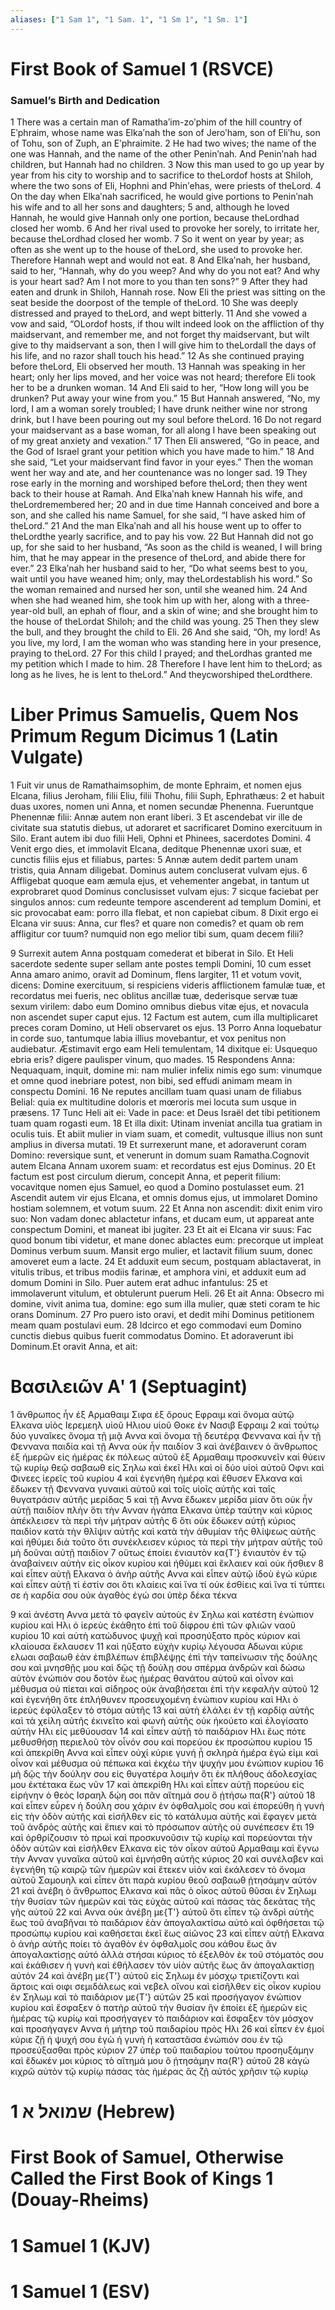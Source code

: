 ```yaml
---
aliases: ["1 Sam 1", "1 Sam. 1", "1 Sm 1", "1 Sm. 1"]
---
```



# First Book of Samuel 1 (RSVCE)

### Samuel’s Birth and Dedication
1 There was a certain man of Ramathaʹim-zoʹphim of the hill country of Eʹphraim, whose name was Elkaʹnah the son of Jeroʹham, son of Eliʹhu, son of Tohu, son of Zuph, an Eʹphraimite.
2 He had two wives; the name of the one was Hannah, and the name of the other Peninʹnah. And Peninʹnah had children, but Hannah had no children.
3 Now this man used to go up year by year from his city to worship and to sacrifice to theLordof hosts at Shiloh, where the two sons of Eli, Hophni and Phinʹehas, were priests of theLord.
4 On the day when Elkaʹnah sacrificed, he would give portions to Peninʹnah his wife and to all her sons and daughters;
5 and, although he loved Hannah, he would give Hannah only one portion, because theLordhad closed her womb.
6 And her rival used to provoke her sorely, to irritate her, because theLordhad closed her womb.
7 So it went on year by year; as often as she went up to the house of theLord, she used to provoke her. Therefore Hannah wept and would not eat.
8 And Elkaʹnah, her husband, said to her, “Hannah, why do you weep? And why do you not eat? And why is your heart sad? Am I not more to you than ten sons?”
9 After they had eaten and drunk in Shiloh, Hannah rose. Now Eli the priest was sitting on the seat beside the doorpost of the temple of theLord.
10 She was deeply distressed and prayed to theLord, and wept bitterly.
11 And she vowed a vow and said, “OLordof hosts, if thou wilt indeed look on the affliction of thy maidservant, and remember me, and not forget thy maidservant, but wilt give to thy maidservant a son, then I will give him to theLordall the days of his life, and no razor shall touch his head.”
12 As she continued praying before theLord, Eli observed her mouth.
13 Hannah was speaking in her heart; only her lips moved, and her voice was not heard; therefore Eli took her to be a drunken woman.
14 And Eli said to her, “How long will you be drunken? Put away your wine from you.”
15 But Hannah answered, “No, my lord, I am a woman sorely troubled; I have drunk neither wine nor strong drink, but I have been pouring out my soul before theLord.
16 Do not regard your maidservant as a base woman, for all along I have been speaking out of my great anxiety and vexation.”
17 Then Eli answered, “Go in peace, and the God of Israel grant your petition which you have made to him.”
18 And she said, “Let your maidservant find favor in your eyes.” Then the woman went her way and ate, and her countenance was no longer sad.
19 They rose early in the morning and worshiped before theLord; then they went back to their house at Ramah. And Elkaʹnah knew Hannah his wife, and theLordremembered her;
20 and in due time Hannah conceived and bore a son, and she called his name Samuel, for she said, “I have asked him of theLord.”
21 And the man Elkaʹnah and all his house went up to offer to theLordthe yearly sacrifice, and to pay his vow.
22 But Hannah did not go up, for she said to her husband, “As soon as the child is weaned, I will bring him, that he may appear in the presence of theLord, and abide there for ever.”
23 Elkaʹnah her husband said to her, “Do what seems best to you, wait until you have weaned him; only, may theLordestablish his word.” So the woman remained and nursed her son, until she weaned him.
24 And when she had weaned him, she took him up with her, along with a three-year-old bull, an ephah of flour, and a skin of wine; and she brought him to the house of theLordat Shiloh; and the child was young.
25 Then they slew the bull, and they brought the child to Eli.
26 And she said, “Oh, my lord! As you live, my lord, I am the woman who was standing here in your presence, praying to theLord.
27 For this child I prayed; and theLordhas granted me my petition which I made to him.
28 Therefore I have lent him to theLord; as long as he lives, he is lent to theLord.” And theycworshiped theLordthere.


# Liber Primus Samuelis, Quem Nos Primum Regum Dicimus 1 (Latin Vulgate)

1 Fuit vir unus de Ramathaimsophim, de monte Ephraim, et nomen ejus Elcana, filius Jeroham, filii Eliu, filii Thohu, filii Suph, Ephrathæus:
2 et habuit duas uxores, nomen uni Anna, et nomen secundæ Phenenna. Fueruntque Phenennæ filii: Annæ autem non erant liberi.
3 Et ascendebat vir ille de civitate sua statutis diebus, ut adoraret et sacrificaret Domino exercituum in Silo. Erant autem ibi duo filii Heli, Ophni et Phinees, sacerdotes Domini.
4 Venit ergo dies, et immolavit Elcana, deditque Phenennæ uxori suæ, et cunctis filiis ejus et filiabus, partes:
5 Annæ autem dedit partem unam tristis, quia Annam diligebat. Dominus autem concluserat vulvam ejus.
6 Affligebat quoque eam æmula ejus, et vehementer angebat, in tantum ut exprobraret quod Dominus conclusisset vulvam ejus:
7 sicque faciebat per singulos annos: cum redeunte tempore ascenderent ad templum Domini, et sic provocabat eam: porro illa flebat, et non capiebat cibum.
8 Dixit ergo ei Elcana vir suus: Anna, cur fles? et quare non comedis? et quam ob rem affligitur cor tuum? numquid non ego melior tibi sum, quam decem filii?

9 Surrexit autem Anna postquam comederat et biberat in Silo. Et Heli sacerdote sedente super sellam ante postes templi Domini,
10 cum esset Anna amaro animo, oravit ad Dominum, flens largiter,
11 et votum vovit, dicens: Domine exercituum, si respiciens videris afflictionem famulæ tuæ, et recordatus mei fueris, nec oblitus ancillæ tuæ, dederisque servæ tuæ sexum virilem: dabo eum Domino omnibus diebus vitæ ejus, et novacula non ascendet super caput ejus.
12 Factum est autem, cum illa multiplicaret preces coram Domino, ut Heli observaret os ejus.
13 Porro Anna loquebatur in corde suo, tantumque labia illius movebantur, et vox penitus non audiebatur. Æstimavit ergo eam Heli temulentam,
14 dixitque ei: Usquequo ebria eris? digere paulisper vinum, quo mades.
15 Respondens Anna: Nequaquam, inquit, domine mi: nam mulier infelix nimis ego sum: vinumque et omne quod inebriare potest, non bibi, sed effudi animam meam in conspectu Domini.
16 Ne reputes ancillam tuam quasi unam de filiabus Belial: quia ex multitudine doloris et mœroris mei locuta sum usque in præsens.
17 Tunc Heli ait ei: Vade in pace: et Deus Israël det tibi petitionem tuam quam rogasti eum.
18 Et illa dixit: Utinam inveniat ancilla tua gratiam in oculis tuis. Et abiit mulier in viam suam, et comedit, vultusque illius non sunt amplius in diversa mutati.
19 Et surrexerunt mane, et adoraverunt coram Domino: reversique sunt, et venerunt in domum suam Ramatha.Cognovit autem Elcana Annam uxorem suam: et recordatus est ejus Dominus.
20 Et factum est post circulum dierum, concepit Anna, et peperit filium: vocavitque nomen ejus Samuel, eo quod a Domino postulasset eum.
21 Ascendit autem vir ejus Elcana, et omnis domus ejus, ut immolaret Domino hostiam solemnem, et votum suum.
22 Et Anna non ascendit: dixit enim viro suo: Non vadam donec ablactetur infans, et ducam eum, ut appareat ante conspectum Domini, et maneat ibi jugiter.
23 Et ait ei Elcana vir suus: Fac quod bonum tibi videtur, et mane donec ablactes eum: precorque ut impleat Dominus verbum suum. Mansit ergo mulier, et lactavit filium suum, donec amoveret eum a lacte.
24 Et adduxit eum secum, postquam ablactaverat, in vitulis tribus, et tribus modiis farinæ, et amphora vini, et adduxit eum ad domum Domini in Silo. Puer autem erat adhuc infantulus:
25 et immolaverunt vitulum, et obtulerunt puerum Heli.
26 Et ait Anna: Obsecro mi domine, vivit anima tua, domine: ego sum illa mulier, quæ steti coram te hic orans Dominum.
27 Pro puero isto oravi, et dedit mihi Dominus petitionem meam quam postulavi eum.
28 Idcirco et ego commodavi eum Domino cunctis diebus quibus fuerit commodatus Domino. Et adoraverunt ibi Dominum.Et oravit Anna, et ait:


# Βασιλειῶν Αʹ 1 (Septuagint)

1 ἄνθρωπος ἦν ἐξ Αρμαθαιμ Σιφα ἐξ ὄρους Εφραιμ καὶ ὄνομα αὐτῷ Ελκανα υἱὸς Ιερεμεηλ υἱοῦ Ηλιου υἱοῦ Θοκε ἐν Νασιβ Εφραιμ
2 καὶ τούτῳ δύο γυναῖκες ὄνομα τῇ μιᾷ Αννα καὶ ὄνομα τῇ δευτέρᾳ Φεννανα καὶ ἦν τῇ Φεννανα παιδία καὶ τῇ Αννα οὐκ ἦν παιδίον
3 καὶ ἀνέβαινεν ὁ ἄνθρωπος ἐξ ἡμερῶν εἰς ἡμέρας ἐκ πόλεως αὐτοῦ ἐξ Αρμαθαιμ προσκυνεῖν καὶ θύειν τῷ κυρίῳ θεῷ σαβαωθ εἰς Σηλω καὶ ἐκεῖ Ηλι καὶ οἱ δύο υἱοὶ αὐτοῦ Οφνι καὶ Φινεες ἱερεῖς τοῦ κυρίου
4 καὶ ἐγενήθη ἡμέρᾳ καὶ ἔθυσεν Ελκανα καὶ ἔδωκεν τῇ Φεννανα γυναικὶ αὐτοῦ καὶ τοῖς υἱοῖς αὐτῆς καὶ ταῖς θυγατράσιν αὐτῆς μερίδας
5 καὶ τῇ Αννα ἔδωκεν μερίδα μίαν ὅτι οὐκ ἦν αὐτῇ παιδίον πλὴν ὅτι τὴν Ανναν ἠγάπα Ελκανα ὑπὲρ ταύτην καὶ κύριος ἀπέκλεισεν τὰ περὶ τὴν μήτραν αὐτῆς
6 ὅτι οὐκ ἔδωκεν αὐτῇ κύριος παιδίον κατὰ τὴν θλῖψιν αὐτῆς καὶ κατὰ τὴν ἀθυμίαν τῆς θλίψεως αὐτῆς καὶ ἠθύμει διὰ τοῦτο ὅτι συνέκλεισεν κύριος τὰ περὶ τὴν μήτραν αὐτῆς τοῦ μὴ δοῦναι αὐτῇ παιδίον
7 οὕτως ἐποίει ἐνιαυτὸν κα{T'} ἐνιαυτὸν ἐν τῷ ἀναβαίνειν αὐτὴν εἰς οἶκον κυρίου καὶ ἠθύμει καὶ ἔκλαιεν καὶ οὐκ ἤσθιεν
8 καὶ εἶπεν αὐτῇ Ελκανα ὁ ἀνὴρ αὐτῆς Αννα καὶ εἶπεν αὐτῷ ἰδοὺ ἐγώ κύριε καὶ εἶπεν αὐτῇ τί ἐστίν σοι ὅτι κλαίεις καὶ ἵνα τί οὐκ ἐσθίεις καὶ ἵνα τί τύπτει σε ἡ καρδία σου οὐκ ἀγαθὸς ἐγώ σοι ὑπὲρ δέκα τέκνα

9 καὶ ἀνέστη Αννα μετὰ τὸ φαγεῖν αὐτοὺς ἐν Σηλω καὶ κατέστη ἐνώπιον κυρίου καὶ Ηλι ὁ ἱερεὺς ἐκάθητο ἐπὶ τοῦ δίφρου ἐπὶ τῶν φλιῶν ναοῦ κυρίου
10 καὶ αὐτὴ κατώδυνος ψυχῇ καὶ προσηύξατο πρὸς κύριον καὶ κλαίουσα ἔκλαυσεν
11 καὶ ηὔξατο εὐχὴν κυρίῳ λέγουσα Αδωναι κύριε ελωαι σαβαωθ ἐὰν ἐπιβλέπων ἐπιβλέψῃς ἐπὶ τὴν ταπείνωσιν τῆς δούλης σου καὶ μνησθῇς μου καὶ δῷς τῇ δούλῃ σου σπέρμα ἀνδρῶν καὶ δώσω αὐτὸν ἐνώπιόν σου δοτὸν ἕως ἡμέρας θανάτου αὐτοῦ καὶ οἶνον καὶ μέθυσμα οὐ πίεται καὶ σίδηρος οὐκ ἀναβήσεται ἐπὶ τὴν κεφαλὴν αὐτοῦ
12 καὶ ἐγενήθη ὅτε ἐπλήθυνεν προσευχομένη ἐνώπιον κυρίου καὶ Ηλι ὁ ἱερεὺς ἐφύλαξεν τὸ στόμα αὐτῆς
13 καὶ αὐτὴ ἐλάλει ἐν τῇ καρδίᾳ αὐτῆς καὶ τὰ χείλη αὐτῆς ἐκινεῖτο καὶ φωνὴ αὐτῆς οὐκ ἠκούετο καὶ ἐλογίσατο αὐτὴν Ηλι εἰς μεθύουσαν
14 καὶ εἶπεν αὐτῇ τὸ παιδάριον Ηλι ἕως πότε μεθυσθήσῃ περιελοῦ τὸν οἶνόν σου καὶ πορεύου ἐκ προσώπου κυρίου
15 καὶ ἀπεκρίθη Αννα καὶ εἶπεν οὐχί κύριε γυνή ᾗ σκληρὰ ἡμέρα ἐγώ εἰμι καὶ οἶνον καὶ μέθυσμα οὐ πέπωκα καὶ ἐκχέω τὴν ψυχήν μου ἐνώπιον κυρίου
16 μὴ δῷς τὴν δούλην σου εἰς θυγατέρα λοιμήν ὅτι ἐκ πλήθους ἀδολεσχίας μου ἐκτέτακα ἕως νῦν
17 καὶ ἀπεκρίθη Ηλι καὶ εἶπεν αὐτῇ πορεύου εἰς εἰρήνην ὁ θεὸς Ισραηλ δῴη σοι πᾶν αἴτημά σου ὃ ᾐτήσω πα{R'} αὐτοῦ
18 καὶ εἶπεν εὗρεν ἡ δούλη σου χάριν ἐν ὀφθαλμοῖς σου καὶ ἐπορεύθη ἡ γυνὴ εἰς τὴν ὁδὸν αὐτῆς καὶ εἰσῆλθεν εἰς τὸ κατάλυμα αὐτῆς καὶ ἔφαγεν μετὰ τοῦ ἀνδρὸς αὐτῆς καὶ ἔπιεν καὶ τὸ πρόσωπον αὐτῆς οὐ συνέπεσεν ἔτι
19 καὶ ὀρθρίζουσιν τὸ πρωὶ καὶ προσκυνοῦσιν τῷ κυρίῳ καὶ πορεύονται τὴν ὁδὸν αὐτῶν καὶ εἰσῆλθεν Ελκανα εἰς τὸν οἶκον αὐτοῦ Αρμαθαιμ καὶ ἔγνω τὴν Ανναν γυναῖκα αὐτοῦ καὶ ἐμνήσθη αὐτῆς κύριος
20 καὶ συνέλαβεν καὶ ἐγενήθη τῷ καιρῷ τῶν ἡμερῶν καὶ ἔτεκεν υἱόν καὶ ἐκάλεσεν τὸ ὄνομα αὐτοῦ Σαμουηλ καὶ εἶπεν ὅτι παρὰ κυρίου θεοῦ σαβαωθ ᾐτησάμην αὐτόν
21 καὶ ἀνέβη ὁ ἄνθρωπος Ελκανα καὶ πᾶς ὁ οἶκος αὐτοῦ θῦσαι ἐν Σηλωμ τὴν θυσίαν τῶν ἡμερῶν καὶ τὰς εὐχὰς αὐτοῦ καὶ πάσας τὰς δεκάτας τῆς γῆς αὐτοῦ
22 καὶ Αννα οὐκ ἀνέβη με{T'} αὐτοῦ ὅτι εἶπεν τῷ ἀνδρὶ αὐτῆς ἕως τοῦ ἀναβῆναι τὸ παιδάριον ἐὰν ἀπογαλακτίσω αὐτό καὶ ὀφθήσεται τῷ προσώπῳ κυρίου καὶ καθήσεται ἐκεῖ ἕως αἰῶνος
23 καὶ εἶπεν αὐτῇ Ελκανα ὁ ἀνὴρ αὐτῆς ποίει τὸ ἀγαθὸν ἐν ὀφθαλμοῖς σου κάθου ἕως ἂν ἀπογαλακτίσῃς αὐτό ἀλλὰ στήσαι κύριος τὸ ἐξελθὸν ἐκ τοῦ στόματός σου καὶ ἐκάθισεν ἡ γυνὴ καὶ ἐθήλασεν τὸν υἱὸν αὐτῆς ἕως ἂν ἀπογαλακτίσῃ αὐτόν
24 καὶ ἀνέβη με{T'} αὐτοῦ εἰς Σηλωμ ἐν μόσχῳ τριετίζοντι καὶ ἄρτοις καὶ οιφι σεμιδάλεως καὶ νεβελ οἴνου καὶ εἰσῆλθεν εἰς οἶκον κυρίου ἐν Σηλωμ καὶ τὸ παιδάριον με{T'} αὐτῶν
25 καὶ προσήγαγον ἐνώπιον κυρίου καὶ ἔσφαξεν ὁ πατὴρ αὐτοῦ τὴν θυσίαν ἣν ἐποίει ἐξ ἡμερῶν εἰς ἡμέρας τῷ κυρίῳ καὶ προσήγαγεν τὸ παιδάριον καὶ ἔσφαξεν τὸν μόσχον καὶ προσήγαγεν Αννα ἡ μήτηρ τοῦ παιδαρίου πρὸς Ηλι
26 καὶ εἶπεν ἐν ἐμοί κύριε ζῇ ἡ ψυχή σου ἐγὼ ἡ γυνὴ ἡ καταστᾶσα ἐνώπιόν σου ἐν τῷ προσεύξασθαι πρὸς κύριον
27 ὑπὲρ τοῦ παιδαρίου τούτου προσηυξάμην καὶ ἔδωκέν μοι κύριος τὸ αἴτημά μου ὃ ᾐτησάμην πα{R'} αὐτοῦ
28 κἀγὼ κιχρῶ αὐτὸν τῷ κυρίῳ πάσας τὰς ἡμέρας ἃς ζῇ αὐτός χρῆσιν τῷ κυρίῳ


# 1 שמואל א (Hebrew)


# First Book of Samuel, Otherwise Called the First Book of Kings 1 (Douay-Rheims)


# 1 Samuel 1 (KJV)


# 1 Samuel 1 (ESV)

